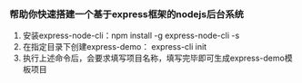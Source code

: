 ### 帮助你快速搭建一个基于express框架的nodejs后台系统

1. 安装express-node-cli：npm install -g express-node-cli -s
2. 在指定目录下创建express-demo： express-cli init
3. 执行上述命令后，会要求填写项目名称，填写完毕即可生成express-demo模板项目